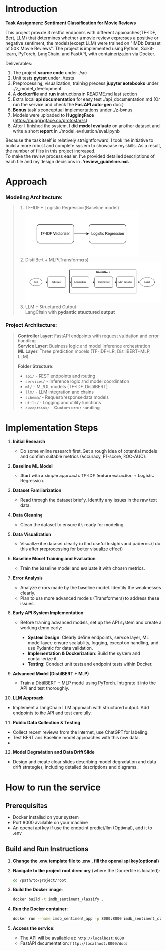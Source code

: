 # Introduction

**Task Assignment: Sentiment Classification for Movie Reviews**

This project provide 3 restful endpoints with different approaches(TF-IDF, Bert, LLM) that determines whether a movie review expresses a positive or negative sentiment, the models(except LLM) were trained on "IMDb Dataset of 50K Movie Reviews".
The project is implemented using Python, Scikit-learn, PyTorch, LangChain, and FastAPI, with containerization via Docker.

Deliverables:  
1. The project **source code** under ./src    
2. Unit tests **pytest** under ./tests  
3. Preprocessing, visualization, training precess **jupyter notebooks** under ./z_model_development  
4. A **dockerfile** and **run** instructions in README.md last section  
5. Extra local **api documentation** for easy test ./api_documentation.md (Or run the service and check the **FastAPI auto-gen** doc.)
6. **Bonus** task's conceptual implementations under ./z-bonus  
7. Models were uploaded to **HuggingFace** (https://huggingface.co/protostarss)  
8. After I finished the system, I did **model evaluate** on another dataset and write a short **report** in ./model_evaluation/eval.ipynb

Because the task itself is relatively straightforward, I took the initiative to build a more robust and complete system to showcase my skills. As a result, the number of files in this project increased.  
To make the review process easier, I’ve provided detailed descriptions of each file and my design decisions in **./review_guideline.md.**

# Approach

### **Modeling Architecture:**
> 1. TF-IDF + Logistic Regression(Baseline model)  
> ![Baseline](./z_model_development/imgs/TFIDFLRClassifier.png)
> 2. DistilBert + MLP(Transformers)  
> ![Transformers](./z_model_development/imgs/BertClassifier.png)
> 3. LLM + Structured Output  
> LangChain with **pydantic structured output**

### **Project Architecture:**  
> **Controller Layer**: FastAPI endpoints with request validation and error handling  
> **Service Layer**: Business logic and model inference orchestration  
> **ML Layer**: Three prediction models (TF-IDF+LR, DistilBERT+MLP, LLM)  
> 
> **Folder Structure**:  
> - `api/` - REST endpoints and routing  
> - `services/` - Inference logic and model coordination  
> - `ml/` - ML/DL models (TF-IDF, DistilBERT)  
> - `llm/` - LLM integration and chains  
> - `schema/` - Request/response data models  
> - `utils/` - Logging and utility functions  
> - `exceptions/` - Custom error handling  


# Implementation Steps

1. **Initial Research**

   * Do some online research first. Get a rough idea of potential models and confirm suitable metrics (Accuracy, F1-score, ROC-AUC).

2. **Baseline ML Model**

   * Start with a simple approach: TF-IDF feature extraction + Logistic Regression.

3. **Dataset Familiarization**

   * Read through the dataset briefly. Identify any issues in the raw text data.

4. **Data Cleaning**

   * Clean the dataset to ensure it’s ready for modeling.

5. **Data Visualization**

   * Visualize the dataset clearly to find useful insights and patterns.(I do this after preprocessing for better visualize effect)

6. **Baseline Model Training and Evaluation**

   * Train the baseline model and evaluate it with chosen metrics.

7. **Error Analysis**

   * Analyze errors made by the baseline model. Identify the weaknesses clearly.
   * Plan to use more advanced models (Transformers) to address these issues.

8. **Early API System Implementation**

   * Before training advanced models, set up the API system and create a working demo early:

     * **System Design**: Clearly define endpoints, service layer, ML model layer; ensure scalability, logging, exception handling, and use Pydantic for data validation.
     * **Implementation & Dockerization**: Build the system and containerize it.
     * **Testing**: Conduct unit tests and endpoint tests within Docker.

9. **Advanced Model (DistilBERT + MLP)**

   * Train a DistilBERT + MLP model using PyTorch. Integrate it into the API and test thoroughly.

10. **LLM Approach**

* Implement a LangChain LLM approach with structured output. Add endpoints to the API and test carefully.

11. **Public Data Collection & Testing**

* Collect recent reviews from the internet, use ChatGPT for labeling.
* Test BERT and Baseline model approaches with this new data.
* 

12. **Model Degradation and Data Drift Slide**

* Design and create clear slides describing model degradation and data drift strategies, including detailed descriptions and diagrams.


# How to run the service

## Prerequisites
- Docker installed on your system
- Port 8000 available on your machine
- An openai api key if use the endpoint predict/llm (Optional), add it to .env

## Build and Run Instructions

1. **Change the .env.template file to .env , fill the openai api key(optional)**

2. **Navigate to the project root directory** (where the Dockerfile is located):
   ```bash
   cd /path/to/project/root
   ```

3. **Build the Docker image**:
   ```bash
   docker build -t imdb_sentiment_classify .
   ```

4. **Run the Docker container**:
   ```bash
   docker run --name imdb_sentiment_app -p 8000:8000 imdb_sentiment_classify
   ```

5. **Access the service**:
   - The API will be available at: `http://localhost:8000`
   - FastAPI documentation: `http://localhost:8000/docs`
